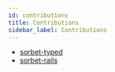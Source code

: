 ```yaml
---
id: contributions
title: Contributions
sidebar_label: Contributions
---
```


* [sorbet-typed](https://github.com/sorbet/sorbet-typed)
* [sorbet-rails](https://github.com/chanzuckerberg/sorbet-rails)
